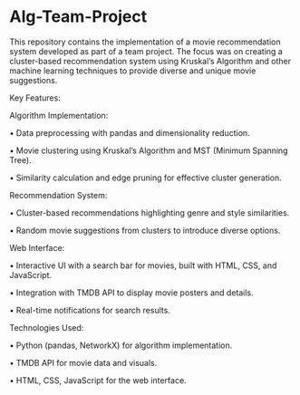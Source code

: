 # Alg-Team-Project
This repository contains the implementation of a movie recommendation system developed as part of a team project. The focus was on creating a cluster-based recommendation system using Kruskal’s Algorithm and other machine learning techniques to provide diverse and unique movie suggestions.

Key Features:

Algorithm Implementation:
	
 •	Data preprocessing with pandas and dimensionality reduction.
	
 •	Movie clustering using Kruskal’s Algorithm and MST (Minimum Spanning Tree).
	
 •	Similarity calculation and edge pruning for effective cluster generation.
 
Recommendation System:
	
 •	Cluster-based recommendations highlighting genre and style similarities.
	
 •	Random movie suggestions from clusters to introduce diverse options.

Web Interface:
	
 •	Interactive UI with a search bar for movies, built with HTML, CSS, and JavaScript.
	
 •	Integration with TMDB API to display movie posters and details.
	
 •	Real-time notifications for search results.

Technologies Used:
	
 •	Python (pandas, NetworkX) for algorithm implementation.
	
 •	TMDB API for movie data and visuals.
	
 •	HTML, CSS, JavaScript for the web interface.
